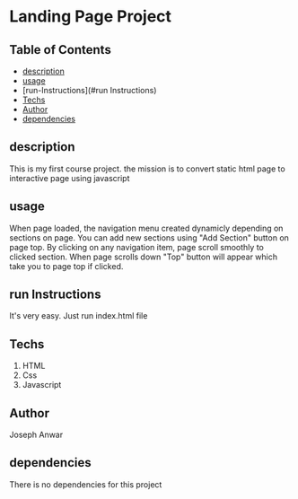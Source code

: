 # Landing Page Project

## Table of Contents

* [description](#description)
* [usage](#usage)
* [run-Instructions](#run Instructions)
* [Techs](#Techs)
* [Author](#Author)
* [dependencies](#dependencies)

## description

This is my first course project.
the mission is to convert static html page to interactive page using javascript

## usage

When page loaded, the navigation menu created dynamicly depending on sections on page.
You can add new sections using "Add Section" button on page top.
By clicking on any navigation item, page scroll smoothly to clicked section.
When page scrolls down "Top" button will appear which take you to page top if clicked.

## run Instructions

It's very easy. Just run index.html file

## Techs

1. HTML
2. Css
3. Javascript

## Author

Joseph Anwar

## dependencies

There is no dependencies for this project
